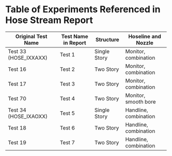 Table of Experiments Referenced in Hose Stream Report
========================================================================================
| Original Test Name 	| Test Name in Report	| Structure    | Hoseline and Nozzle   |
| --------------------- | --------------------- | ------------ | --------------------- | 
| Test 33 (HOSE_IXXAXX)	| Test 1  			   	| Single Story | Monitor, combination  |
| Test 16 			 	| Test 2  			   	| Two Story    | Monitor, combination  |
| Test 17 			 	| Test 3  			   	| Two Story    | Monitor, combination  |
| Test 70 			 	| Test 4  			   	| Two Story    | Monitor, smooth bore  |
| Test 34 (HOSE_IXAOXX) | Test 5  			   	| Single Story | Handline, combination |
| Test 18 			 	| Test 6  			   	| Two Story    | Handline, combination |
| Test 19 			 	| Test 7  			   	| Two Story    | Handline, combination |